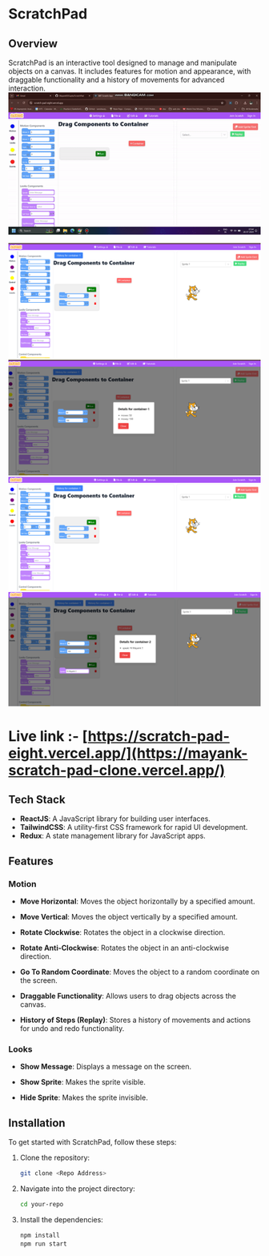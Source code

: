 # ScratchPad

## Overview

ScratchPad is an interactive tool designed to manage and manipulate objects on a canvas. It includes features for motion and appearance, with draggable functionality and a history of movements for advanced interaction.
![alt text](https://github.com/Mayank92Gupta/ScratchPad/blob/main/public/images/gif.gif)

![alt text](https://github.com/Mayank92Gupta/ScratchPad/blob/main/public/images/1.png)
![alt text](https://github.com/Mayank92Gupta/ScratchPad/blob/main/public/images/2.png)
![alt text](https://github.com/Mayank92Gupta/ScratchPad/blob/main/public/images/3.png)
![alt text](https://github.com/Mayank92Gupta/ScratchPad/blob/main/public/images/4.png)

# Live link :- [https://scratch-pad-eight.vercel.app/](https://mayank-scratch-pad-clone.vercel.app/)




## Tech Stack

- **ReactJS**: A JavaScript library for building user interfaces.
- **TailwindCSS**: A utility-first CSS framework for rapid UI development.
- **Redux**: A state management library for JavaScript apps.

## Features

### Motion

- **Move Horizontal**: Moves the object horizontally by a specified amount.
  
- **Move Vertical**: Moves the object vertically by a specified amount.
  
- **Rotate Clockwise**: Rotates the object in a clockwise direction.
  
- **Rotate Anti-Clockwise**: Rotates the object in an anti-clockwise direction.
  
- **Go To Random Coordinate**: Moves the object to a random coordinate on the screen.
  
- **Draggable Functionality**: Allows users to drag objects across the canvas.
  
- **History of Steps (Replay)**: Stores a history of movements and actions for undo and redo functionality.

### Looks

- **Show Message**: Displays a message on the screen.
  
- **Show Sprite**: Makes the sprite visible.
  
- **Hide Sprite**: Makes the sprite invisible.


## Installation

To get started with ScratchPad, follow these steps:

1. Clone the repository:

    ```bash
    git clone <Repo Address>
    ```

2. Navigate into the project directory:

    ```bash
    cd your-repo
    ```

3. Install the dependencies:

    ```bash
    npm install
    npm run start
    ```


